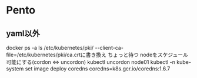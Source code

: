 # Pento

## yaml以外

docker ps -a
ls /etc/kubernetes/pki/
--client-ca-file=/etc/kubernetes/pki/ca.crtに書き換え
ちょっと待つ
nodeをスケジュール可能にする(cordon <=> uncordon)
kubectl uncordon node01
kubectl -n kube-system set image deploy coredns coredns=k8s.gcr.io/coredns:1.6.7
